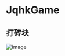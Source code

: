 # JqhkGame

## 打砖块
![image](https://github.com/ButBueatiful/dotvim/raw/master/screenshots/vim-screenshot.jpg)
